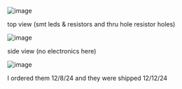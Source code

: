 ![image](https://github.com/user-attachments/assets/e47021d0-60c4-4ce4-91d8-45cda10ceabb)

top view (smt leds & resistors and thru hole resistor holes)

![image](https://github.com/user-attachments/assets/6f4680ff-d098-4930-9ae6-eb0d68e0beb5)

side view (no electronics here)

![image](https://github.com/user-attachments/assets/725f98d8-c4d9-4960-bbe0-c53966e30a0d)

I ordered them 12/8/24 and they were shipped 12/12/24
